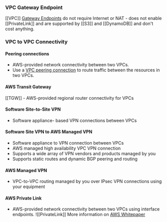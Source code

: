 ### VPC Gateway Endpoint
[[VPC]] [Gateway Endpoints](https://docs.aws.amazon.com/vpc/latest/privatelink/gateway-endpoints.html) do not require Internet or NAT - does not enable [[PrivateLink]] and are supported by [[S3]] and [[DynamoDB]] and don't cost anything.

### VPC to VPC Connectivity

#### Peering connections

- AWS-provided network connectivity between two VPCs.
- Use a [VPC peering connection](https://docs.aws.amazon.com/vpc/latest/peering/) to route traffic between the resources in two VPCs.

#### AWS Transit Gateway
[[TGW]] - AWS-provided regional router connectivity for VPCs

#### Software Site-to-Site VPN

- Software appliance- based VPN connections between VPCs

#### Software Site VPN to AWS Managed VPN
- Software appliance to VPN connection between VPCs
- AWS managed high availability VPC VPN connection
- Supports a wide array of VPN vendors and products managed by you
- Supports static routes and dynamic BGP peering and routing

#### AWS Managed VPN
- VPC-to-VPC routing managed by you over IPsec VPN connections using your equipment

#### AWS Private Link
- AWS-provided network connectivity between two VPCs using interface endpoints.
![[PrivateLink]]
More information on [AWS Whitepaper](https://docs.aws.amazon.com/whitepapers/latest/aws-vpc-connectivity-options/amazon-vpc-to-amazon-vpc-connectivity-options.html)